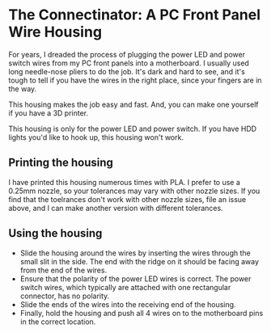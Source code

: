 # The Connectinator: A PC Front Panel Wire Housing

For years, I dreaded the process of plugging the power LED and power switch wires from my PC front panels into a motherboard. I usually used long needle-nose pliers to do the job. It's dark and hard to see, and it's tough to tell if you have the wires in the right place, since your fingers are in the way.

This housing makes the job easy and fast. And, you can make one yourself if you have a 3D printer.

This housing is only for the power LED and power switch. If you have HDD lights you'd like to hook up, this housing won't work.

## Printing the housing
I have printed this housing numerous times with PLA. I prefer to use a 0.25mm nozzle, so your tolerances may vary with other nozzle sizes. 
If you find that the toelrances don't work with other nozzle sizes, file an issue above, and I can make another version with different tolerances.

## Using the housing
- Slide the housing around the wires by inserting the wires through the small slit in the side. The end with the ridge on it should be facing away from the end of the wires.
- Ensure that the polarity of the power LED wires is correct. The power switch wires, which typically are attached with one rectangular connector, has no polarity. 
- Slide the ends of the wires into the receiving end of the housing.
- Finally, hold the housing and push all 4 wires on to the motherboard pins in the correct location.
